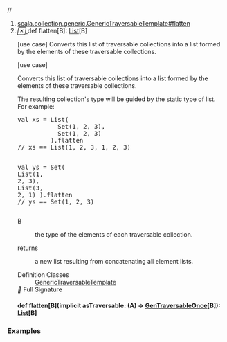 //
<ol>
<li><a href="https://www.scala-lang.org/api/2.12.3/scala/collection/immutable/List.html#flatten[B]:List[B]">scala.collection.generic.GenericTraversableTemplate#flatten</a></li>
<li name="scala.collection.generic.GenericTraversableTemplate#flatten" visbl="pub" class="indented0 " data-isabs="false" fullcomment="yes" group="Ungrouped"> <a id="flatten[B]:List[B]"></a> <span class="permalink"> <a href="../../../scala/collection/immutable/List.html#flatten[B]:List[B]" title="Permalink"> <i class="material-icons"></i> </a> </span> <span class="modifier_kind"> <span class="modifier"></span> <span class="kind">def</span> </span> <span class="symbol"> <span class="name">flatten</span><span class="tparams">[<span name="B">B</span>]</span><span class="result">: <a href="" class="extype" name="scala.collection.immutable.List">List</a>[<span class="extype" name="scala.collection.generic.GenericTraversableTemplate.flatten.B">B</span>]</span> </span> <p class="shortcomment cmt">[use case] Converts this list of traversable collections into a list formed by the elements of these traversable collections.</p>
 <div class="fullcomment">
  [use case] 
  <div class="comment cmt">
   <p> Converts this list of traversable collections into a list formed by the elements of these traversable collections.</p>
   <p> The resulting collection's type will be guided by the static type of list. For example:</p>
   <pre><span class="kw">val</span> xs = <span class="std">List</span>(
           <span class="std">Set</span>(<span class="num">1</span>, <span class="num">2</span>, <span class="num">3</span>),
           <span class="std">Set</span>(<span class="num">1</span>, <span class="num">2</span>, <span class="num">3</span>)
         ).flatten
<span class="cmt">// xs == List(1, 2, 3, 1, 2, 3)</span>

<span class="kw">val</span> ys = <span class="std">Set</span>(
           <span class="std">List</span>(<span class="num">1</span>, <span class="num">2</span>, <span class="num">3</span>),
           <span class="std">List</span>(<span class="num">3</span>, <span class="num">2</span>, <span class="num">1</span>)
         ).flatten
<span class="cmt">// ys == Set(1, 2, 3)</span></pre>
  </div>
  <dl class="paramcmts block">
   <dt class="tparam">
    B
   </dt>
   <dd class="cmt">
    <p>the type of the elements of each traversable collection.</p>
   </dd>
   <dt>
    returns
   </dt>
   <dd class="cmt">
    <p>a new list resulting from concatenating all element lists.</p>
   </dd>
  </dl>
  <dl class="attributes block"> 
   <dt>
    Definition Classes
   </dt>
   <dd>
    <a href="../generic/GenericTraversableTemplate.html" class="extype" name="scala.collection.generic.GenericTraversableTemplate">GenericTraversableTemplate</a>
   </dd>
   <div class="full-signature-block toggleContainer"> 
    <span class="toggle"> <i class="material-icons"></i> Full Signature </span> 
    <div class="hiddenContent full-signature-usecase">
     <h4 id="signature" class="signature"> <span class="modifier_kind"> <span class="modifier"></span> <span class="kind">def</span> </span> <span class="symbol"> <span class="name">flatten</span><span class="tparams">[<span name="B">B</span>]</span><span class="params">(<span class="implicit">implicit </span><span name="asTraversable">asTraversable: (<span class="extype" name="scala.collection.immutable.List.A">A</span>) ⇒ <a href="../GenTraversableOnce.html" class="extype" name="scala.collection.GenTraversableOnce">GenTraversableOnce</a>[<span class="extype" name="scala.collection.generic.GenericTraversableTemplate.flatten.B">B</span>]</span>)</span><span class="result">: <a href="" class="extype" name="scala.collection.immutable.List">List</a>[<span class="extype" name="scala.collection.generic.GenericTraversableTemplate.flatten.B">B</span>]</span> </span> </h4>
    </div> 
   </div>
  </dl>
 </div> </li>
        </ol>


### Examples





























